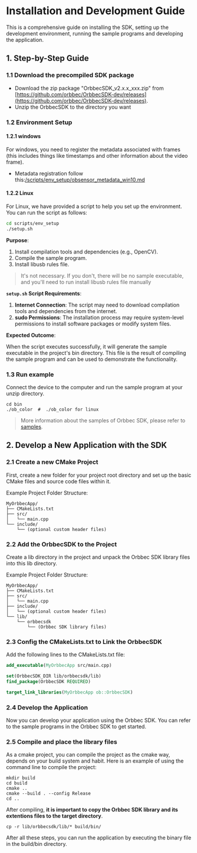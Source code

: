 # Installation and Development Guide

This is a comprehensive guide on installing the SDK, setting up the development environment, running the sample programs and developing the application.

## 1. Step-by-Step Guide

### 1.1 Download the precompiled SDK package

- Download the zip package "OrbbecSDK_v2.x.x_xxx.zip" from [https://github.com/orbbec/OrbbecSDK-dev/releases](https://github.com/orbbec/OrbbecSDK-dev/releases).
- Unzip the OrbbecSDK to the directory you want

### 1.2 Environment Setup

#### 1.2.1 windows

For windows, you need to register the metadata associated with frames (this includes things like timestamps and other information about the video frame).

- Metadata registration follow this:[/scripts/env_setup/obsensor_metadata_win10.md](/scripts/env_setup/obsensor_metadata_win10.md)

#### 1.2.2 Linux

For Linux, we have provided a script to help you set up the environment. You can run the script as follows:

```bash
cd scripts/env_setup
./setup.sh
```

**Purpose**:

1. Install compilation tools and dependencies (e.g., OpenCV).
2. Compile the sample program.
3. Install libusb rules file.

> It's not necessary. If you don't, there will be no sample executable, and you'll need to run install libusb rules file manually

**`setup.sh` Script Requirements**:

1. **Internet Connection**: The script may need to download compilation tools and dependencies from the internet.
2. **sudo Permissions**: The installation process may require system-level permissions to install software packages or modify system files.

**Expected Outcome**:

When the script executes successfully, it will generate the sample executable in the project's bin directory. This file is the result of compiling the sample program and can be used to demonstrate the functionality.

### 1.3 Run example

Connect the device to the computer and run the sample program at your unzip directory.

```shell
cd bin
./ob_color  #  ./ob_color for linux
```

> More information about the samples of Orbbec SDK, please refer to [samples](/examples/README.md).

## 2. Develop a New Application with the SDK

### 2.1 Create a new CMake Project

First, create a new folder for your project root directory and set up the basic CMake files and source code files within it.

Example Project Folder Structure:

```plaintext
MyOrbbecApp/
├── CMakeLists.txt
├── src/
│   └── main.cpp
└── include/
    └── (optional custom header files)
```

### 2.2 Add the OrbbecSDK to the Project

Create a lib directory in the project and unpack the Orbbec SDK library files into this lib directory.

Example Project Folder Structure:

```plaintext
MyOrbbecApp/
├── CMakeLists.txt
├── src/
│   └── main.cpp
├── include/
│   └── (optional custom header files)
└── lib/
    └── orbbecsdk
        └── (Orbbec SDK library files)
```

### 2.3 Config the CMakeLists.txt to Link the OrbbecSDK

Add the following lines to the CMakeLists.txt file:

```cmake
add_executable(MyOrbbecApp src/main.cpp)

set(OrbbecSDK_DIR lib/orbbecsdk/lib)
find_package(OrbbecSDK REQUIRED)

target_link_libraries(MyOrbbecApp ob::OrbbecSDK)
```

### 2.4 Develop the Application

Now you can develop your application using the Orbbec SDK. You can refer to the sample programs in the Orbbec SDK to get started.

### 2.5 Compile and place the library files

As a cmake project, you can compile the project as the cmake way, depends on your build system and habit. Here is an example of using the command line to compile the project:

```shell
mkdir build
cd build
cmake ..
cmake --build . --config Release
cd ..
```

After compiling, **it is important to copy the Orbbec SDK library and its extentions files to the target directory**.

```shell
cp -r lib/orbbecsdk/lib/* build/bin/
```

After all these steps, you can run the application by executing the binary file in the build/bin directory.
